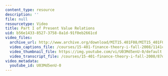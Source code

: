 ```yaml
---
content_type: resource
description: ''
file: null
resourcetype: Video
title: Part I of Present Value Relations
uid: b56e1433-8527-3758-8a1d-91f0eb2661cd
video_files:
  archive_url: http://www.archive.org/download/MIT15.401F08/MIT15_401F08_ses02_300k.mp4
  video_captions_file: /courses/15-401-finance-theory-i-fall-2008/1141c37737c7504cbc71227770ba60b9_U03Md5enU-0.vtt
  video_thumbnail_file: https://img.youtube.com/vi/U03Md5enU-0/default.jpg
  video_transcript_file: /courses/15-401-finance-theory-i-fall-2008/87d93050e530729b2547e49ba0b447ec_U03Md5enU-0.pdf
video_metadata:
  youtube_id: U03Md5enU-0
---
```

